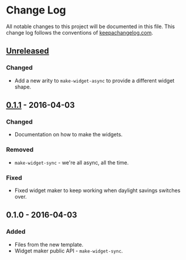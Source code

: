 # Change Log
All notable changes to this project will be documented in this file. This change log follows the conventions of [keepachangelog.com](http://keepachangelog.com/).

## [Unreleased]
### Changed
- Add a new arity to `make-widget-async` to provide a different widget shape.

## [0.1.1] - 2016-04-03
### Changed
- Documentation on how to make the widgets.

### Removed
- `make-widget-sync` - we're all async, all the time.

### Fixed
- Fixed widget maker to keep working when daylight savings switches over.

## 0.1.0 - 2016-04-03
### Added
- Files from the new template.
- Widget maker public API - `make-widget-sync`.

[Unreleased]: https://github.com/your-name/async-blog-code/compare/0.1.1...HEAD
[0.1.1]: https://github.com/your-name/async-blog-code/compare/0.1.0...0.1.1
